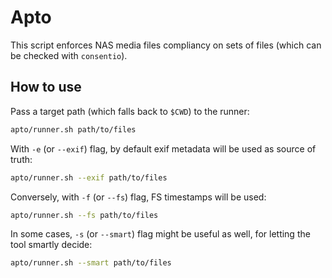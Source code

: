 # Apto

This script enforces NAS media files compliancy on sets of files (which can be checked with `consentio`).

## How to use

Pass a target path (which falls back to `$CWD`) to the runner:

```bash
apto/runner.sh path/to/files
```

With `-e` (or `--exif`) flag, by default exif metadata will be used as source of truth:

```bash
apto/runner.sh --exif path/to/files
```

Conversely, with `-f` (or `--fs`) flag, FS timestamps will be used:

```bash
apto/runner.sh --fs path/to/files
```

In some cases, `-s` (or `--smart`) flag might be useful as well, for letting the tool smartly decide:

```bash
apto/runner.sh --smart path/to/files
```
